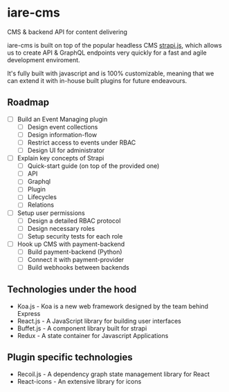 # iare-cms

CMS &amp; backend API for content delivering


iare-cms is built on top of the popular headless CMS [strapi.js](https://strapi.io), which allows us to create API & GraphQL endpoints very quickly for a fast and agile development enviroment.

It's fully built with javascript and is 100% customizable, meaning that we can extend it with in-house built plugins for future endeavours.

## Roadmap

- [ ] Build an Event Managing plugin
  - [ ] Design event collections
  - [ ] Design information-flow
  - [ ] Restrict access to events under RBAC
  - [ ] Design UI for administrator
- [ ] Explain key concepts of Strapi
  - [ ] Quick-start guide (on top of the provided one)
  - [ ] API
  - [ ] Graphql
  - [ ] Plugin
  - [ ] Lifecycles
  - [ ] Relations
- [ ] Setup user permissions
  - [ ] Design a detailed RBAC protocol
  - [ ] Design necessary roles
  - [ ] Setup security tests for each role
- [ ] Hook up CMS with payment-backend
  - [ ] Build payment-backend (Python)
  - [ ] Connect it with payment-provider
  - [ ] Build webhooks between backends

## Technologies under the hood

- Koa.js - Koa is a new web framework designed by the team behind Express
- React.js - A JavaScript library for building user interfaces
- Buffet.js - A component library built for strapi
- Redux - A state container for Javascript Applications
  
## Plugin specific technologies

- Recoil.js - A dependency graph state management library for React
- React-icons - An extensive library for icons